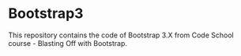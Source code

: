 # Bootstrap3
This repository contains the code of Bootstrap 3.X from Code School course - Blasting Off with Bootstrap.

